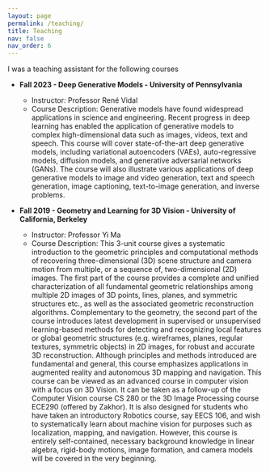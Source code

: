 ```yaml
---
layout: page
permalink: /teaching/
title: Teaching
nav: false
nav_order: 6
---
```



I was a teaching assistant for the following courses

- **Fall 2023 - Deep Generative Models - University of Pennsylvania**
  - Instructor: Professor René Vidal
  - Course Description: Generative models have found widespread applications in science and engineering. Recent progress in deep learning has enabled the application of generative models to complex high-dimensional data such as images, videos, text and speech. This course will cover state-of-the-art deep generative models, including variational autoencoders (VAEs), auto-regressive models, diffusion models, and generative adversarial networks (GANs). The course will also illustrate various applications of deep generative models to image and video generation, text and speech generation, image captioning, text-to-image generation, and inverse problems.


- **Fall 2019 - Geometry and Learning for 3D Vision - University of California, Berkeley**
  - Instructor: Professor Yi Ma
  - Course Description: This 3-unit course gives a systematic introduction to the geometric principles and computational methods of recovering three-dimensional (3D) scene structure and camera motion from multiple, or a sequence of, two-dimensional (2D) images. The first part of the course provides a complete and unified characterization of all fundamental geometric relationships among multiple 2D images of 3D points, lines, planes, and symmetric structures etc., as well as the associated geometric reconstruction algorithms. Complementary to the geometry, the second part of the course introduces latest development in supervised or unsupervised learning-based methods for detecting and recognizing local features or global geometric structures (e.g. wireframes, planes, regular textures, symmetric objects) in 2D images, for robust and accurate 3D reconstruction. Although principles and methods introduced are fundamental and general, this course emphasizes applications in augmented reality and autonomous 3D mapping and navigation. This course can be viewed as an advanced course in computer vision with a focus on 3D Vision. It can be taken as a follow-up of the Computer Vision course CS 280 or the 3D Image Processing course ECE290 (offered by Zakhor). It is also designed for students who have taken an introductory Robotics course, say EECS 106, and wish to systematically learn about machine vision for purposes such as localization, mapping, and navigation. However, this course is entirely self-contained, necessary background knowledge in linear algebra, rigid-body motions, image formation, and camera models will be covered in the very beginning.

